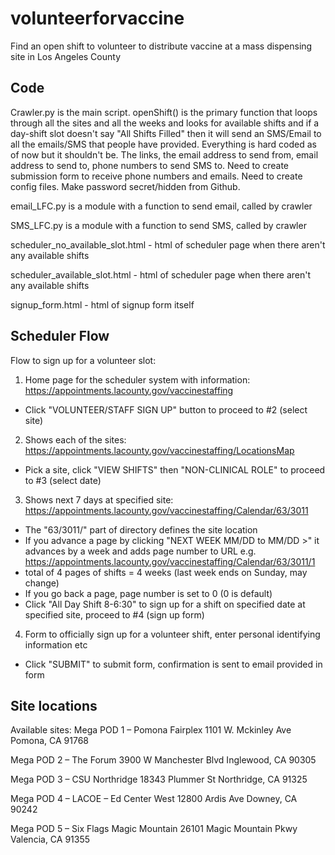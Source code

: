 # volunteerforvaccine
Find an open shift to volunteer to distribute vaccine at a mass dispensing site in Los Angeles County

## Code

Crawler.py is the main script. openShift() is the primary function that loops through all the sites and all the weeks and looks for available shifts and if a day-shift slot doesn't say "All Shifts Filled" then it will send an SMS/Email to all the emails/SMS that people have provided. Everything is hard coded as of now but it shouldn't be. The links, the email address to send from, email address to send to, phone numbers to send SMS to. Need to create submission form to receive phone numbers and emails. Need to create config files. Make password secret/hidden from Github.

email_LFC.py is a module with a function to send email, called by crawler

SMS_LFC.py is a module with a function to send SMS, called by crawler

scheduler_no_available_slot.html - html of scheduler page when there aren't any available shifts

scheduler_available_slot.html - html of scheduler page when there aren't any available shifts

signup_form.html - html of signup form itself

## Scheduler Flow
Flow to sign up for a volunteer slot:
1) Home page for the scheduler system with information: https://appointments.lacounty.gov/vaccinestaffing
  - Click "VOLUNTEER/STAFF SIGN UP" button to proceed to #2 (select site)

2) Shows each of the sites: https://appointments.lacounty.gov/vaccinestaffing/LocationsMap
  - Pick a site, click "VIEW SHIFTS" then "NON-CLINICAL ROLE" to proceed to #3 (select date)

3) Shows next 7 days at specified site: https://appointments.lacounty.gov/vaccinestaffing/Calendar/63/3011
  - The "63/3011/" part of directory defines the site location
  - If you advance a page by clicking "NEXT WEEK MM/DD to MM/DD >" it advances by a week and adds page number to URL e.g. https://appointments.lacounty.gov/vaccinestaffing/Calendar/63/3011/1
  - total of 4 pages of shifts = 4 weeks (last week ends on Sunday, may change)
  - If you go back a page, page number is set to 0 (0 is default)
  - Click "All Day Shift 8-6:30" to sign up for a shift on specified date at specified site, proceed to #4 (sign up form)

4) Form to officially sign up for a volunteer shift, enter personal identifying information etc 
  - Click "SUBMIT" to submit form, confirmation is sent to email provided in form

## Site locations
Available sites:
Mega POD 1 – Pomona Fairplex
1101 W. Mckinley Ave Pomona, CA 91768

Mega POD 2 – The Forum
3900 W Manchester Blvd Inglewood, CA 90305

Mega POD 3 – CSU Northridge
18343 Plummer St Northridge, CA 91325

Mega POD 4 – LACOE – Ed Center West
12800 Ardis Ave Downey, CA 90242

Mega POD 5 – Six Flags Magic Mountain
26101 Magic Mountain Pkwy Valencia, CA 91355
